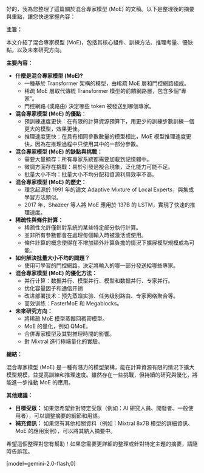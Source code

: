 好的，我為您整理了這篇關於混合專家模型 (MoE) 的文稿。以下是整理後的摘要與重點，讓您快速掌握內容：

**主旨：**

本文介紹了混合專家模型 (MoE)，包括其核心組件、訓練方法、推理考量、優缺點，以及未來研究方向。

**主要內容：**

*   **什麼是混合專家模型 (MoE)?**
    *   一種基於 Transformer 架構的模型，由稀疏 MoE 層和門控網路組成。
    *   稀疏 MoE 層取代傳統 Transformer 模型的前饋網路層，包含多個“專家”。
    *   門控網路 (或路由) 決定哪些 token 被發送到哪個專家。
*   **混合專家模型 (MoE) 的優點：**
    *   預訓練速度更快：在有限的計算資源預算下，用更少的訓練步數訓練一個更大的模型，效果更佳。
    *   推理速度更快：在具有相同參數數量的模型相比，MoE 模型推理速度更快，因為在推理過程中只使用其中的一部分參數。
*   **混合專家模型 (MoE) 的缺點與挑戰：**
    *   需要大量顯存：所有專家系統都需要加載到記憶體中。
    *   微調方面存在挑戰：易於引發過擬合現象，泛化能力可能不足。
    *   批量大小不均：批量大小不均分配和資源利用效率不高。
*   **混合專家模型 (MoE) 的歷史：**
    *   理念起源於 1991 年的論文 Adaptive Mixture of Local Experts，與集成學習方法類似。
    *   2017 年，Shazeer 等人將 MoE 應用於 137B 的 LSTM，實現了快速的推理速度。
*   **稀疏性與條件計算：**
    *   稀疏性允許僅針對系統的某些特定部分執行計算。
    *   並非所有參數都會在處理每個輸入時被激活或使用。
    *   條件計算的概念使得在不增加額外計算負擔的情況下擴展模型規模成為可能。
*   **如何解決批量大小不均的問題？**
    *   使用可學習的門控網路，決定將輸入的哪一部分發送給哪些專家。
*   **混合專家模型 (MoE) 的優化方法：**
    *   并行计算：数据并行、模型并行、模型和数据并行、专家并行。
    *   优化容量因子和通信开销
    *   改进部署技术：预先蒸馏实验、任务级别路由、专家网络聚合等。
    *   高效训练：FasterMoE 和 Megablocks。
*   **未來研究方向：**
    *   將稀疏 MoE 模型蒸餾回稠密模型。
    *   MoE 的量化，例如 QMoE。
    *   合併專家模型及其對推理時間的影響。
    *   對 Mixtral 進行極端量化的實驗。

**總結：**

混合專家模型 (MoE) 是一種有潛力的模型架構，能在計算資源有限的情況下擴大模型規模，並提高訓練和推理速度。雖然存在一些挑戰，但持續的研究與優化，將能進一步推動 MoE 的應用。

**其他建議：**

*   **目標受眾：** 如果您希望針對特定受眾（例如：AI 研究人員、開發者、一般使用者），可以調整摘要的細節和用語。
*   **補充資訊：** 如果您有其他相關資料（例如：Mixtral 8x7B 模型的詳細資訊、MoE 的應用案例），可以將其納入摘要中。

希望這個整理對您有幫助！如果您需要更詳細的整理或針對特定主題的摘要，請隨時告訴我。

[model=gemini-2.0-flash,0]
